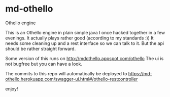 # md-othello
Othello engine

This is an Othello engine in plain simple java I once hacked together in a few evenings. 
It actually plays rather good (according to my standards :))
It needs some cleaning up and a rest interface so we can talk to it.
But the api should be rather straight forward.

Some version of this runs on http://mdothello.appspot.com/othello
The ui is not bugfree but you can have a look.

The commits to this repo will automatically be deployed to 
https://md-othello.herokuapp.com/swagger-ui.html#/othello-restcontroller


enjoy!
